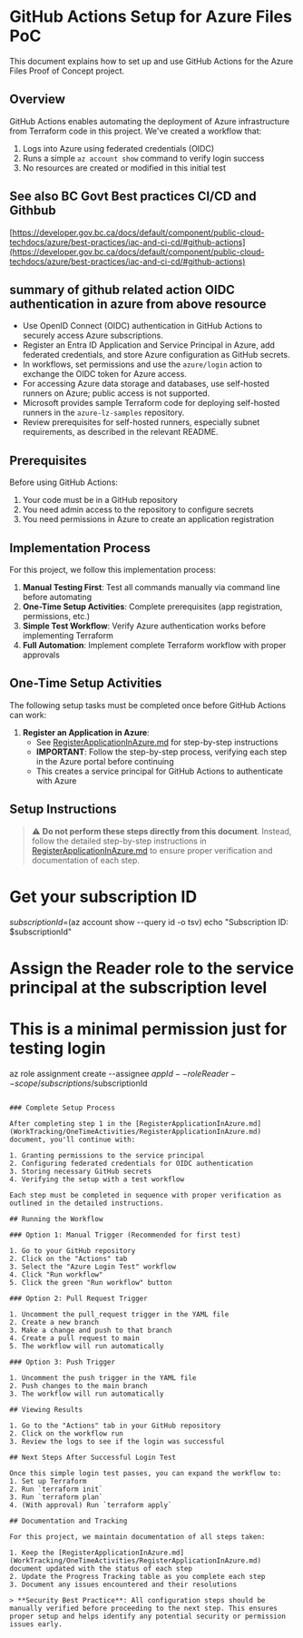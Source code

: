 # GitHub Actions Setup for Azure Files PoC

This document explains how to set up and use GitHub Actions for the Azure Files Proof of Concept project.

## Overview

GitHub Actions enables automating the deployment of Azure infrastructure from Terraform code in this project. We've created a workflow that:
1. Logs into Azure using federated credentials (OIDC)
2. Runs a simple `az account show` command to verify login success
3. No resources are created or modified in this initial test

## See also BC Govt Best practices CI/CD and Githbub
[https://developer.gov.bc.ca/docs/default/component/public-cloud-techdocs/azure/best-practices/iac-and-ci-cd/#github-actions](https://developer.gov.bc.ca/docs/default/component/public-cloud-techdocs/azure/best-practices/iac-and-ci-cd/#github-actions)

## summary of github related action OIDC authentication in azure from above resource
- Use OpenID Connect (OIDC) authentication in GitHub Actions to securely access Azure subscriptions.
- Register an Entra ID Application and Service Principal in Azure, add federated credentials, and store Azure configuration as GitHub secrets.
- In workflows, set permissions and use the `azure/login` action to exchange the OIDC token for Azure access.
- For accessing Azure data storage and databases, use self-hosted runners on Azure; public access is not supported.
- Microsoft provides sample Terraform code for deploying self-hosted runners in the `azure-lz-samples` repository.
- Review prerequisites for self-hosted runners, especially subnet requirements, as described in the relevant README.


## Prerequisites

Before using GitHub Actions:

1. Your code must be in a GitHub repository
2. You need admin access to the repository to configure secrets
3. You need permissions in Azure to create an application registration

## Implementation Process

For this project, we follow this implementation process:

1. **Manual Testing First**: Test all commands manually via command line before automating
2. **One-Time Setup Activities**: Complete prerequisites (app registration, permissions, etc.)
3. **Simple Test Workflow**: Verify Azure authentication works before implementing Terraform
4. **Full Automation**: Implement complete Terraform workflow with proper approvals

## One-Time Setup Activities

The following setup tasks must be completed once before GitHub Actions can work:

1. **Register an Application in Azure**: 
   - See [RegisterApplicationInAzure.md](WorkTracking/OneTimeActivities/RegisterApplicationInAzure.md) for step-by-step instructions
   - **IMPORTANT**: Follow the step-by-step process, verifying each step in the Azure portal before continuing
   - This creates a service principal for GitHub Actions to authenticate with Azure

## Setup Instructions

> ⚠️ **Do not perform these steps directly from this document**. Instead, follow the detailed step-by-step instructions in [RegisterApplicationInAzure.md](WorkTracking/OneTimeActivities/RegisterApplicationInAzure.md) to ensure proper verification and documentation of each step.

# Get your subscription ID
$subscriptionId=$(az account show --query id -o tsv)
echo "Subscription ID: $subscriptionId"

# Assign the Reader role to the service principal at the subscription level
# This is a minimal permission just for testing login
az role assignment create --assignee $appId --role Reader --scope /subscriptions/$subscriptionId
```

### Complete Setup Process

After completing step 1 in the [RegisterApplicationInAzure.md](WorkTracking/OneTimeActivities/RegisterApplicationInAzure.md) document, you'll continue with:

1. Granting permissions to the service principal
2. Configuring federated credentials for OIDC authentication
3. Storing necessary GitHub secrets
4. Verifying the setup with a test workflow

Each step must be completed in sequence with proper verification as outlined in the detailed instructions.

## Running the Workflow

### Option 1: Manual Trigger (Recommended for first test)

1. Go to your GitHub repository
2. Click on the "Actions" tab
3. Select the "Azure Login Test" workflow
4. Click "Run workflow"
5. Click the green "Run workflow" button

### Option 2: Pull Request Trigger

1. Uncomment the pull_request trigger in the YAML file
2. Create a new branch
3. Make a change and push to that branch
4. Create a pull request to main
5. The workflow will run automatically

### Option 3: Push Trigger

1. Uncomment the push trigger in the YAML file
2. Push changes to the main branch
3. The workflow will run automatically

## Viewing Results

1. Go to the "Actions" tab in your GitHub repository
2. Click on the workflow run
3. Review the logs to see if the login was successful

## Next Steps After Successful Login Test

Once this simple login test passes, you can expand the workflow to:
1. Set up Terraform
2. Run `terraform init`
3. Run `terraform plan`
4. (With approval) Run `terraform apply`

## Documentation and Tracking

For this project, we maintain documentation of all steps taken:

1. Keep the [RegisterApplicationInAzure.md](WorkTracking/OneTimeActivities/RegisterApplicationInAzure.md) document updated with the status of each step
2. Update the Progress Tracking table as you complete each step
3. Document any issues encountered and their resolutions

> **Security Best Practice**: All configuration steps should be manually verified before proceeding to the next step. This ensures proper setup and helps identify any potential security or permission issues early.
